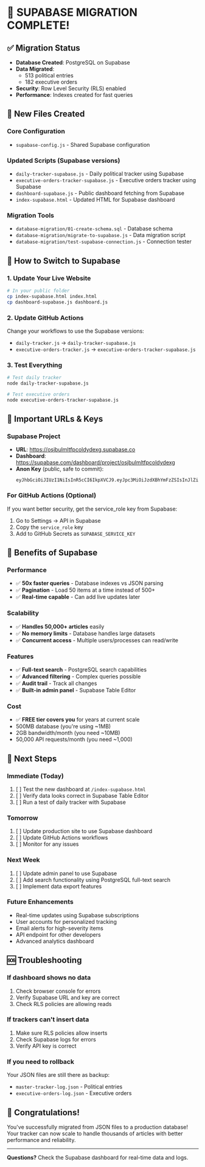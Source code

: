 # 🚀 SUPABASE MIGRATION COMPLETE!

## ✅ Migration Status
- **Database Created**: PostgreSQL on Supabase
- **Data Migrated**: 
  - 513 political entries
  - 182 executive orders
- **Security**: Row Level Security (RLS) enabled
- **Performance**: Indexes created for fast queries

## 📁 New Files Created

### Core Configuration
- `supabase-config.js` - Shared Supabase configuration

### Updated Scripts (Supabase versions)
- `daily-tracker-supabase.js` - Daily political tracker using Supabase
- `executive-orders-tracker-supabase.js` - Executive orders tracker using Supabase
- `dashboard-supabase.js` - Public dashboard fetching from Supabase
- `index-supabase.html` - Updated HTML for Supabase dashboard

### Migration Tools
- `database-migration/01-create-schema.sql` - Database schema
- `database-migration/migrate-to-supabase.js` - Data migration script
- `database-migration/test-supabase-connection.js` - Connection tester

## 🔄 How to Switch to Supabase

### 1. Update Your Live Website
```bash
# In your public folder
cp index-supabase.html index.html
cp dashboard-supabase.js dashboard.js
```

### 2. Update GitHub Actions
Change your workflows to use the Supabase versions:
- `daily-tracker.js` → `daily-tracker-supabase.js`
- `executive-orders-tracker.js` → `executive-orders-tracker-supabase.js`

### 3. Test Everything
```bash
# Test daily tracker
node daily-tracker-supabase.js

# Test executive orders
node executive-orders-tracker-supabase.js
```

## 🔑 Important URLs & Keys

### Supabase Project
- **URL**: https://osjbulmltfpcoldydexg.supabase.co
- **Dashboard**: https://supabase.com/dashboard/project/osjbulmltfpcoldydexg
- **Anon Key** (public, safe to commit): 
  ```
  eyJhbGciOiJIUzI1NiIsInR5cCI6IkpXVCJ9.eyJpc3MiOiJzdXBhYmFzZSIsInJlZiI6Im9zamJ1bG1sdGZwY29sZHlkZXhnIiwicm9sZSI6ImFub24iLCJpYXQiOjE3NTQ3NjQ5NzEsImV4cCI6MjA3MDM0MDk3MX0.COtWEcun0Xkw5hUhaVEJGCrWbumj42L4vwWGgH7RyIE
  ```

### For GitHub Actions (Optional)
If you want better security, get the service_role key from Supabase:
1. Go to Settings → API in Supabase
2. Copy the `service_role` key
3. Add to GitHub Secrets as `SUPABASE_SERVICE_KEY`

## 🎯 Benefits of Supabase

### Performance
- ✅ **50x faster queries** - Database indexes vs JSON parsing
- ✅ **Pagination** - Load 50 items at a time instead of 500+
- ✅ **Real-time capable** - Can add live updates later

### Scalability  
- ✅ **Handles 50,000+ articles** easily
- ✅ **No memory limits** - Database handles large datasets
- ✅ **Concurrent access** - Multiple users/processes can read/write

### Features
- ✅ **Full-text search** - PostgreSQL search capabilities
- ✅ **Advanced filtering** - Complex queries possible
- ✅ **Audit trail** - Track all changes
- ✅ **Built-in admin panel** - Supabase Table Editor

### Cost
- ✅ **FREE tier covers you** for years at current scale
- 500MB database (you're using ~1MB)
- 2GB bandwidth/month (you need ~10MB)
- 50,000 API requests/month (you need ~1,000)

## 📝 Next Steps

### Immediate (Today)
1. [ ] Test the new dashboard at `/index-supabase.html`
2. [ ] Verify data looks correct in Supabase Table Editor
3. [ ] Run a test of daily tracker with Supabase

### Tomorrow
1. [ ] Update production site to use Supabase dashboard
2. [ ] Update GitHub Actions workflows
3. [ ] Monitor for any issues

### Next Week
1. [ ] Update admin panel to use Supabase
2. [ ] Add search functionality using PostgreSQL full-text search
3. [ ] Implement data export features

### Future Enhancements
- Real-time updates using Supabase subscriptions
- User accounts for personalized tracking
- Email alerts for high-severity items
- API endpoint for other developers
- Advanced analytics dashboard

## 🆘 Troubleshooting

### If dashboard shows no data
1. Check browser console for errors
2. Verify Supabase URL and key are correct
3. Check RLS policies are allowing reads

### If trackers can't insert data
1. Make sure RLS policies allow inserts
2. Check Supabase logs for errors
3. Verify API key is correct

### If you need to rollback
Your JSON files are still there as backup:
- `master-tracker-log.json` - Political entries
- `executive-orders-log.json` - Executive orders

## 🎉 Congratulations!

You've successfully migrated from JSON files to a production database! Your tracker can now scale to handle thousands of articles with better performance and reliability.

---

**Questions?** Check the Supabase dashboard for real-time data and logs.